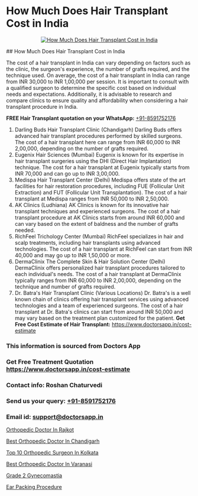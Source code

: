 # How Much Does Hair Transplant Cost in India

<p align="center">
  <a href="https://doctorsapp.co.in/uploads/treatment_image/Finding%20the%20best%20hair%20clinic.jpg">
    <img src="https://doctorsapp.co.in/treatment/hair-transplant" alt="How Much Does Hair Transplant Cost in India">
  </a>
</p>
## How Much Does Hair Transplant Cost in India

The cost of a hair transplant in India can vary depending on factors such as the clinic, the surgeon's experience, the number of grafts required, and the technique used. On average, the cost of a hair transplant in India can range from INR 30,000 to INR 1,00,000 per session. It is important to consult with a qualified surgeon to determine the specific cost based on individual needs and expectations. Additionally, it is advisable to research and compare clinics to ensure quality and affordability when considering a hair transplant procedure in India.

**FREE Hair Transplant quotation on your WhatsApp:**  [+91-8591752176](https://api.whatsapp.com/send?phone=8591752176)

1) Darling Buds Hair Transplant Clinic (Chandigarh)   Darling Buds offers advanced hair transplant procedures performed by skilled surgeons. The cost of a hair transplant here can range from INR 60,000 to INR 2,00,000, depending on the number of grafts required.
2) Eugenix Hair Sciences (Mumbai)   Eugenix is known for its expertise in hair transplant surgeries using the DHI (Direct Hair Implantation) technique. The cost for a hair transplant at Eugenix typically starts from INR 70,000 and can go up to INR 3,00,000.
3) Medispa Hair Transplant Center (Delhi)   Medispa offers state of the art facilities for hair restoration procedures, including FUE (Follicular Unit Extraction) and FUT (Follicular Unit Transplantation). The cost of a hair transplant at Medispa ranges from INR 50,000 to INR 2,50,000.
4) AK Clinics (Ludhiana)   AK Clinics is known for its innovative hair transplant techniques and experienced surgeons. The cost of a hair transplant procedure at AK Clinics starts from around INR 60,000 and can vary based on the extent of baldness and the number of grafts needed.
5) RichFeel Trichology Center (Mumbai)   RichFeel specializes in hair and scalp treatments, including hair transplants using advanced technologies. The cost of a hair transplant at RichFeel can start from INR 40,000 and may go up to INR 1,50,000 or more.
6) DermaClinix   The Complete Skin & Hair Solution Center (Delhi)   DermaClinix offers personalized hair transplant procedures tailored to each individual's needs. The cost of a hair transplant at DermaClinix typically ranges from INR 60,000 to INR 2,00,000, depending on the technique and number of grafts required.
7) Dr. Batra's Hair Transplant Clinic (Various Locations)   Dr. Batra's is a well known chain of clinics offering hair transplant services using advanced technologies and a team of experienced surgeons. The cost of a hair transplant at Dr. Batra's clinics can start from around INR 50,000 and may vary based on the treatment plan customized for the patient.
**Get Free Cost Estimate of Hair Transplant:** https://www.doctorsapp.in/cost-estimate

### This information is sourced from Doctors App 
### Get Free Treatment Quotation https://www.doctorsapp.in/cost-estimate
### Contact info: Roshan Chaturvedi 
### Send us your query: [+91-8591752176](https://api.whatsapp.com/send?phone=8591752176) 
### Email id: support@doctorsapp.in

[Orthopedic Doctor In Rajkot](https://www.linkedin.com/pulse/orthopedic-doctor-rajkot-knee-replacement-treatment-lesee?trackingId=eJOOiO8crcG8xnq%2BqgFZvA%3D%3D&lipi=urn%3Ali%3Apage%3Ad_flagship3_company_admin%3B%2FMzkEXxJRqGf2zEVBOlEsA%3D%3D)

[Best Orthopedic Doctor In Chandigarh](https://www.linkedin.com/pulse/best-orthopedic-doctor-chandigarh-doctorsapp-khulna-ptjqe?trackingId=AbMjC857zthl%2BNhxHN%2FGjA%3D%3D&lipi=urn%3Ali%3Apage%3Ad_flagship3_company_admin%3BEfzsr1%2BmQ6eR1XkJR7MU1A%3D%3D)

[Top 10 Orthopedic Surgeon In Kolkata](https://medium.com/@kushalrao10/top-10-orthopedic-surgeon-in-kolkata-cc0c7637ea56)

[Best Orthopedic Doctor In Varanasi](https://medium.com/@devenderrathi97/best-orthopedic-doctor-in-varanasi-9fc6253e6071)

[Grade 2 Gynecomastia](https://doctors-apps.github.io/doctorsapp/grade-2-gynecomastia)

[Ear Packing Procedure](https://doctors-apps.github.io/doctorsapp/ear-packing-procedure)

